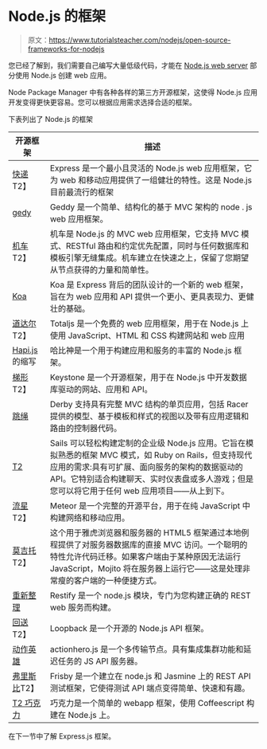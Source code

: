 # Node.js 的框架

> 原文：<https://www.tutorialsteacher.com/nodejs/open-source-frameworks-for-nodejs>

您已经了解到，我们需要自己编写大量低级代码，才能在 [Node.js web server](/nodejs/create-nodejs-web-server) 部分使用 Node.js 创建 web 应用。

Node Package Manager 中有各种各样的第三方开源框架，这使得 Node.js 应用开发变得更快更容易。您可以根据应用需求选择合适的框架。

下表列出了 Node.js 的框架

| 开源框架 | 描述 |
| --- | --- |
| [快递](https://expressjs.com)T2】 | Express 是一个最小且灵活的 Node.js web 应用框架，它为 web 和移动应用提供了一组健壮的特性。这是 Node.js 目前最流行的框架 |
| [gedy](http://geddyjs.org/) | Geddy 是一个简单、结构化的基于 MVC 架构的 node . js web 应用框架。 |
| [机车](http://locomotivejs.org)T2】 | 机车是 Node.js 的 MVC web 应用框架，它支持 MVC 模式、RESTful 路由和约定优先配置，同时与任何数据库和模板引擎无缝集成。机车建立在快速之上，保留了您期望从节点获得的力量和简单性。 |
| [Koa](http://koajs.com) | Koa 是 Express 背后的团队设计的一个新的 web 框架，旨在为 web 应用和 API 提供一个更小、更具表现力、更健壮的基础。 |
| [道达尔](https://www.totaljs.com)T2】 | Totaljs 是一个免费的 web 应用框架，用于在 Node.js 上使用 JavaScript、HTML 和 CSS 构建网站和 web 应用 |
| [Hapi.js](http://hapijs.com/) 的缩写 | 哈比神是一个用于构建应用和服务的丰富的 Node.js 框架。 |
| [梯形](http://keystonejs.com/)T2】 | Keystone 是一个开源框架，用于在 Node.js 中开发数据库驱动的网站、应用和 API。 |
| [跳绳](http://derbyjs.com) | Derby 支持具有完整 MVC 结构的单页应用，包括 Racer 提供的模型、基于模板和样式的视图以及带有应用逻辑和路由的控制器代码。 |
| [T2](http://sailsjs.org/) | Sails 可以轻松构建定制的企业级 Node.js 应用。它旨在模拟熟悉的框架 MVC 模式，如 Ruby on Rails，但支持现代应用的需求:具有可扩展、面向服务的架构的数据驱动的 API。它特别适合构建聊天、实时仪表盘或多人游戏；但是您可以将它用于任何 web 应用项目——从上到下。 |
| [流星](https://www.meteor.com/)T2】 | Meteor 是一个完整的开源平台，用于在纯 JavaScript 中构建网络和移动应用。 |
| [莫吉托](https://github.com/yahoo/mojito)T2】 | 这个用于雅虎浏览器和服务器的 HTML5 框架通过本地例程提供了对服务器数据库的直接 MVC 访问。一个聪明的特性允许代码迁移。如果客户端由于某种原因无法运行 JavaScript，Mojito 将在服务器上运行它——这是处理非常瘦的客户端的一种便捷方式。 |
| [重新整理](http://mcavage.me/node-restify/) | Restify 是一个 node.js 模块，专门为您构建正确的 REST web 服务而构建。 |
| [回送](http://loopback.io/)T2】 | Loopback 是一个开源的 Node.js API 框架。 |
| [动作英雄](http://www.actionherojs.com/) | actionhero.js 是一个多传输节点。具有集成集群功能和延迟任务的 JS API 服务器。 |
| [弗里斯比](http://frisbyjs.com)T2】 | Frisby 是一个建立在 node.js 和 Jasmine 上的 REST API 测试框架，它使得测试 API 端点变得简单、快速和有趣。 |
| [T2 巧克力](https://chocolatejs.org/) | 巧克力是一个简单的 webapp 框架，使用 Coffeescript 构建在 Node.js 上。 |

在下一节中了解 Express.js 框架。